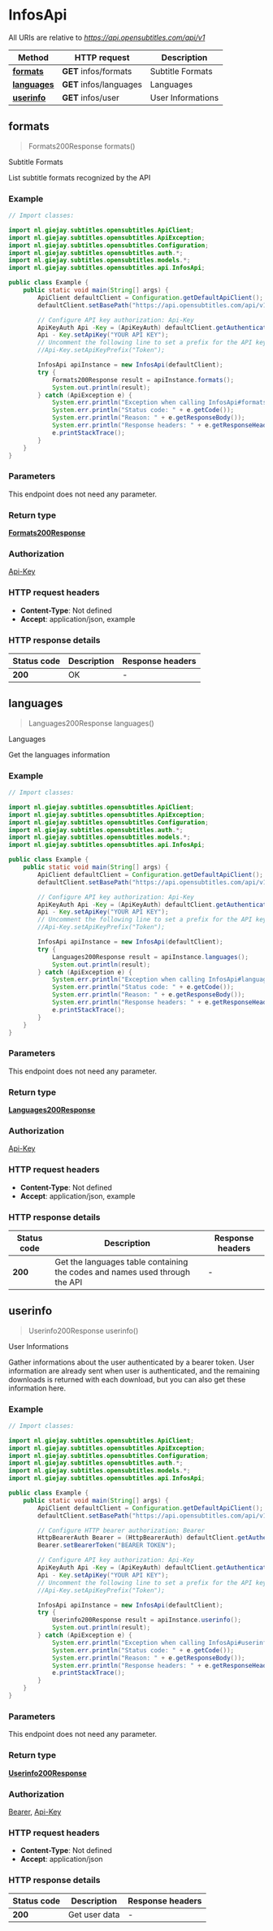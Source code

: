 # InfosApi

All URIs are relative to *https://api.opensubtitles.com/api/v1*

| Method | HTTP request | Description |
|------------- | ------------- | -------------|
| [**formats**](InfosApi.md#formats) | **GET** infos/formats | Subtitle Formats |
| [**languages**](InfosApi.md#languages) | **GET** infos/languages | Languages |
| [**userinfo**](InfosApi.md#userinfo) | **GET** infos/user | User Informations |



## formats

> Formats200Response formats()

Subtitle Formats

List subtitle formats recognized by the API  

### Example

```java
// Import classes:

import nl.giejay.subtitles.opensubtitles.ApiClient;
import nl.giejay.subtitles.opensubtitles.ApiException;
import nl.giejay.subtitles.opensubtitles.Configuration;
import nl.giejay.subtitles.opensubtitles.auth.*;
import nl.giejay.subtitles.opensubtitles.models.*;
import nl.giejay.subtitles.opensubtitles.api.InfosApi;

public class Example {
    public static void main(String[] args) {
        ApiClient defaultClient = Configuration.getDefaultApiClient();
        defaultClient.setBasePath("https://api.opensubtitles.com/api/v1");

        // Configure API key authorization: Api-Key
        ApiKeyAuth Api -Key = (ApiKeyAuth) defaultClient.getAuthentication("Api-Key");
        Api - Key.setApiKey("YOUR API KEY");
        // Uncomment the following line to set a prefix for the API key, e.g. "Token" (defaults to null)
        //Api-Key.setApiKeyPrefix("Token");

        InfosApi apiInstance = new InfosApi(defaultClient);
        try {
            Formats200Response result = apiInstance.formats();
            System.out.println(result);
        } catch (ApiException e) {
            System.err.println("Exception when calling InfosApi#formats");
            System.err.println("Status code: " + e.getCode());
            System.err.println("Reason: " + e.getResponseBody());
            System.err.println("Response headers: " + e.getResponseHeaders());
            e.printStackTrace();
        }
    }
}
```

### Parameters

This endpoint does not need any parameter.

### Return type

[**Formats200Response**](Formats200Response.md)

### Authorization

[Api-Key](../README.md#Api-Key)

### HTTP request headers

- **Content-Type**: Not defined
- **Accept**: application/json, example


### HTTP response details
| Status code | Description | Response headers |
|-------------|-------------|------------------|
| **200** | OK |  -  |


## languages

> Languages200Response languages()

Languages

Get the languages information

### Example

```java
// Import classes:

import nl.giejay.subtitles.opensubtitles.ApiClient;
import nl.giejay.subtitles.opensubtitles.ApiException;
import nl.giejay.subtitles.opensubtitles.Configuration;
import nl.giejay.subtitles.opensubtitles.auth.*;
import nl.giejay.subtitles.opensubtitles.models.*;
import nl.giejay.subtitles.opensubtitles.api.InfosApi;

public class Example {
    public static void main(String[] args) {
        ApiClient defaultClient = Configuration.getDefaultApiClient();
        defaultClient.setBasePath("https://api.opensubtitles.com/api/v1");

        // Configure API key authorization: Api-Key
        ApiKeyAuth Api -Key = (ApiKeyAuth) defaultClient.getAuthentication("Api-Key");
        Api - Key.setApiKey("YOUR API KEY");
        // Uncomment the following line to set a prefix for the API key, e.g. "Token" (defaults to null)
        //Api-Key.setApiKeyPrefix("Token");

        InfosApi apiInstance = new InfosApi(defaultClient);
        try {
            Languages200Response result = apiInstance.languages();
            System.out.println(result);
        } catch (ApiException e) {
            System.err.println("Exception when calling InfosApi#languages");
            System.err.println("Status code: " + e.getCode());
            System.err.println("Reason: " + e.getResponseBody());
            System.err.println("Response headers: " + e.getResponseHeaders());
            e.printStackTrace();
        }
    }
}
```

### Parameters

This endpoint does not need any parameter.

### Return type

[**Languages200Response**](Languages200Response.md)

### Authorization

[Api-Key](../README.md#Api-Key)

### HTTP request headers

- **Content-Type**: Not defined
- **Accept**: application/json, example


### HTTP response details
| Status code | Description | Response headers |
|-------------|-------------|------------------|
| **200** | Get the languages table containing the codes and names used through the API |  -  |


## userinfo

> Userinfo200Response userinfo()

User Informations

Gather informations about the user authenticated by a bearer token. User information are already sent when user is authenticated, and the remaining downloads is returned with each download, but you can also get these information here.

### Example

```java
// Import classes:

import nl.giejay.subtitles.opensubtitles.ApiClient;
import nl.giejay.subtitles.opensubtitles.ApiException;
import nl.giejay.subtitles.opensubtitles.Configuration;
import nl.giejay.subtitles.opensubtitles.auth.*;
import nl.giejay.subtitles.opensubtitles.models.*;
import nl.giejay.subtitles.opensubtitles.api.InfosApi;

public class Example {
    public static void main(String[] args) {
        ApiClient defaultClient = Configuration.getDefaultApiClient();
        defaultClient.setBasePath("https://api.opensubtitles.com/api/v1");

        // Configure HTTP bearer authorization: Bearer
        HttpBearerAuth Bearer = (HttpBearerAuth) defaultClient.getAuthentication("Bearer");
        Bearer.setBearerToken("BEARER TOKEN");

        // Configure API key authorization: Api-Key
        ApiKeyAuth Api -Key = (ApiKeyAuth) defaultClient.getAuthentication("Api-Key");
        Api - Key.setApiKey("YOUR API KEY");
        // Uncomment the following line to set a prefix for the API key, e.g. "Token" (defaults to null)
        //Api-Key.setApiKeyPrefix("Token");

        InfosApi apiInstance = new InfosApi(defaultClient);
        try {
            Userinfo200Response result = apiInstance.userinfo();
            System.out.println(result);
        } catch (ApiException e) {
            System.err.println("Exception when calling InfosApi#userinfo");
            System.err.println("Status code: " + e.getCode());
            System.err.println("Reason: " + e.getResponseBody());
            System.err.println("Response headers: " + e.getResponseHeaders());
            e.printStackTrace();
        }
    }
}
```

### Parameters

This endpoint does not need any parameter.

### Return type

[**Userinfo200Response**](Userinfo200Response.md)

### Authorization

[Bearer](../README.md#Bearer), [Api-Key](../README.md#Api-Key)

### HTTP request headers

- **Content-Type**: Not defined
- **Accept**: application/json


### HTTP response details
| Status code | Description | Response headers |
|-------------|-------------|------------------|
| **200** | Get user data |  -  |

